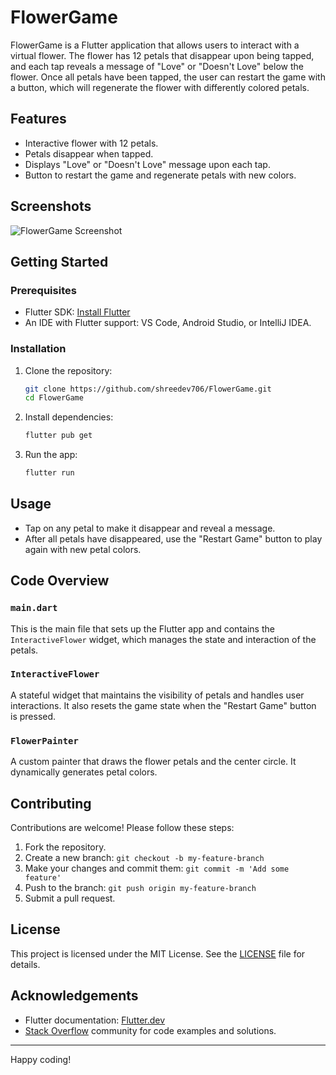 # FlowerGame

FlowerGame is a Flutter application that allows users to interact with a virtual flower. The flower has 12 petals that disappear upon being tapped, and each tap reveals a message of "Love" or "Doesn't Love" below the flower. Once all petals have been tapped, the user can restart the game with a button, which will regenerate the flower with differently colored petals.

## Features

- Interactive flower with 12 petals.
- Petals disappear when tapped.
- Displays "Love" or "Doesn't Love" message upon each tap.
- Button to restart the game and regenerate petals with new colors.

## Screenshots

![FlowerGame Screenshot](screenshot.png)

## Getting Started

### Prerequisites

- Flutter SDK: [Install Flutter](https://flutter.dev/docs/get-started/install)
- An IDE with Flutter support: VS Code, Android Studio, or IntelliJ IDEA.

### Installation

1. Clone the repository:

    ```bash
    git clone https://github.com/shreedev706/FlowerGame.git
    cd FlowerGame
    ```

2. Install dependencies:

    ```bash
    flutter pub get
    ```

3. Run the app:

    ```bash
    flutter run
    ```

## Usage

- Tap on any petal to make it disappear and reveal a message.
- After all petals have disappeared, use the "Restart Game" button to play again with new petal colors.

## Code Overview

### `main.dart`

This is the main file that sets up the Flutter app and contains the `InteractiveFlower` widget, which manages the state and interaction of the petals.

### `InteractiveFlower`

A stateful widget that maintains the visibility of petals and handles user interactions. It also resets the game state when the "Restart Game" button is pressed.

### `FlowerPainter`

A custom painter that draws the flower petals and the center circle. It dynamically generates petal colors.

## Contributing

Contributions are welcome! Please follow these steps:

1. Fork the repository.
2. Create a new branch: `git checkout -b my-feature-branch`
3. Make your changes and commit them: `git commit -m 'Add some feature'`
4. Push to the branch: `git push origin my-feature-branch`
5. Submit a pull request.

## License

This project is licensed under the MIT License. See the [LICENSE](LICENSE) file for details.

## Acknowledgements

- Flutter documentation: [Flutter.dev](https://flutter.dev/docs)
- [Stack Overflow](https://stackoverflow.com/) community for code examples and solutions.

---

Happy coding!
